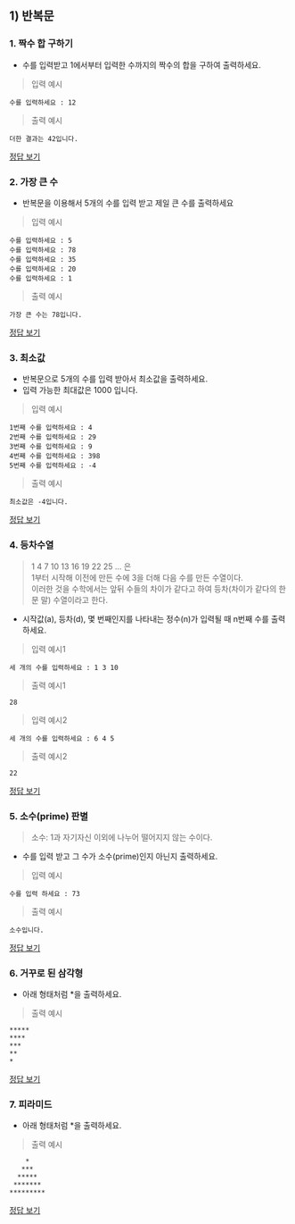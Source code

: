 ## 1) 반복문

### 1. 짝수 합 구하기
* 수를 입력받고 1에서부터 입력한 수까지의 짝수의 합을 구하여 출력하세요.
> 입력 예시
```
수를 입력하세요 : 12
```
> 출력 예시
```
더한 결과는 42입니다.
```

[정답 보기](quiz01_1.py)

### 2. 가장 큰 수
* 반복문을 이용해서 5개의 수를 입력 받고 제일 큰 수를 출력하세요
> 입력 예시
```
수를 입력하세요 : 5
수를 입력하세요 : 78
수를 입력하세요 : 35
수를 입력하세요 : 20
수를 입력하세요 : 1
```

> 출력 예시
```
가장 큰 수는 78입니다.
```

[정답 보기](quiz01_2.py)

### 3. 최소값
* 반복문으로 5개의 수를 입력 받아서 최소값을 출력하세요.
* 입력 가능한 최대값은 1000 입니다.

> 입력 예시

```
1번째 수를 입력하세요 : 4
2번째 수를 입력하세요 : 29
3번째 수를 입력하세요 : 9
4번째 수를 입력하세요 : 398
5번째 수를 입력하세요 : -4
```
> 출력 예시

```
최소값은 -4입니다.
```

[정답 보기](quiz01_3.py)

### 4. 등차수열
> 1 4 7 10 13 16 19 22 25 ... 은  
> 1부터 시작해 이전에 만든 수에 3을 더해 다음 수를 만든 수열이다.  
> 이러한 것을 수학에서는 앞뒤 수들의 차이가 같다고 하여
> 등차(차이가 같다의 한문 말) 수열이라고 한다.

* 시작값(a), 등차(d), 몇 번째인지를 나타내는 정수(n)가 입력될 때 n번째 수를 출력하세요.

> 입력 예시1

```
세 개의 수를 입력하세요 : 1 3 10
```
> 출력 예시1

```
28
```

> 입력 예시2

```
세 개의 수를 입력하세요 : 6 4 5
```
> 출력 예시2

```
22
```

[정답 보기](quiz01_4.py)

### 5. 소수(prime) 판별
> 소수: 1과 자기자신 이외에 나누어 떨어지지 않는 수이다.  

* 수를 입력 받고 그 수가 소수(prime)인지 아닌지 출력하세요.

> 입력 예시

```
수를 입력 하세요 : 73
```
> 출력 예시

```
소수입니다.
```

[정답 보기](quiz01_5.py)

### 6. 거꾸로 된 삼각형
* 아래 형태처럼 *을 출력하세요.

> 출력 예시

```
*****
****
***
**
*
```

[정답 보기](quiz01_6.py)

### 7. 피라미드
* 아래 형태처럼 *을 출력하세요.

> 출력 예시

```
    *
   ***
  *****
 *******
*********
``` 

[정답 보기](quiz01_7.py)
